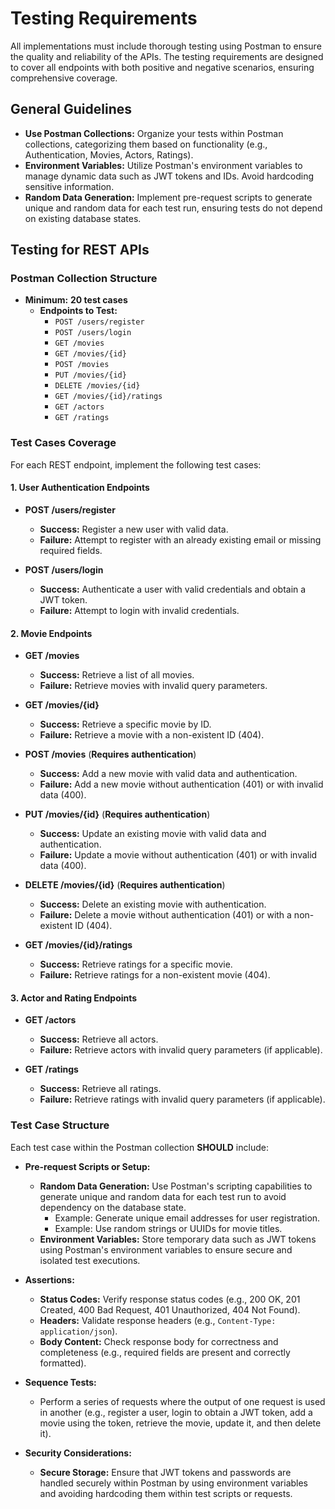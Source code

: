 # **Testing Requirements**

All implementations must include thorough testing using Postman to ensure the quality and reliability of the APIs. The testing requirements are designed to cover all endpoints with both positive and negative scenarios, ensuring comprehensive coverage.

## **General Guidelines**

- **Use Postman Collections:** Organize your tests within Postman collections, categorizing them based on functionality (e.g., Authentication, Movies, Actors, Ratings).
- **Environment Variables:** Utilize Postman's environment variables to manage dynamic data such as JWT tokens and IDs. Avoid hardcoding sensitive information.
- **Random Data Generation:** Implement pre-request scripts to generate unique and random data for each test run, ensuring tests do not depend on existing database states.

## **Testing for REST APIs**

### **Postman Collection Structure**

- **Minimum:** **20 test cases**
  - **Endpoints to Test:** 
    - `POST /users/register`
    - `POST /users/login`
    - `GET /movies`
    - `GET /movies/{id}`
    - `POST /movies`
    - `PUT /movies/{id}`
    - `DELETE /movies/{id}`
    - `GET /movies/{id}/ratings`
    - `GET /actors`
    - `GET /ratings`

### **Test Cases Coverage**

For each REST endpoint, implement the following test cases:

#### **1. User Authentication Endpoints**

- **POST /users/register**
  - **Success:** Register a new user with valid data.
  - **Failure:** Attempt to register with an already existing email or missing required fields.

- **POST /users/login**
  - **Success:** Authenticate a user with valid credentials and obtain a JWT token.
  - **Failure:** Attempt to login with invalid credentials.

#### **2. Movie Endpoints**

- **GET /movies**
  - **Success:** Retrieve a list of all movies.
  - **Failure:** Retrieve movies with invalid query parameters.

- **GET /movies/{id}**
  - **Success:** Retrieve a specific movie by ID.
  - **Failure:** Retrieve a movie with a non-existent ID (404).

- **POST /movies** (**Requires authentication**)
  - **Success:** Add a new movie with valid data and authentication.
  - **Failure:** Add a new movie without authentication (401) or with invalid data (400).

- **PUT /movies/{id}** (**Requires authentication**)
  - **Success:** Update an existing movie with valid data and authentication.
  - **Failure:** Update a movie without authentication (401) or with invalid data (400).

- **DELETE /movies/{id}** (**Requires authentication**)
  - **Success:** Delete an existing movie with authentication.
  - **Failure:** Delete a movie without authentication (401) or with a non-existent ID (404).

- **GET /movies/{id}/ratings**
  - **Success:** Retrieve ratings for a specific movie.
  - **Failure:** Retrieve ratings for a non-existent movie (404).

#### **3. Actor and Rating Endpoints**

- **GET /actors**
  - **Success:** Retrieve all actors.
  - **Failure:** Retrieve actors with invalid query parameters (if applicable).

- **GET /ratings**
  - **Success:** Retrieve all ratings.
  - **Failure:** Retrieve ratings with invalid query parameters (if applicable).

### **Test Case Structure**

Each test case within the Postman collection **SHOULD** include:

- **Pre-request Scripts or Setup:**
  - **Random Data Generation:** Use Postman's scripting capabilities to generate unique and random data for each test run to avoid dependency on the database state.
    - Example: Generate unique email addresses for user registration.
    - Example: Use random strings or UUIDs for movie titles.
  - **Environment Variables:** Store temporary data such as JWT tokens using Postman's environment variables to ensure secure and isolated test executions.

- **Assertions:**
  - **Status Codes:** Verify response status codes (e.g., 200 OK, 201 Created, 400 Bad Request, 401 Unauthorized, 404 Not Found).
  - **Headers:** Validate response headers (e.g., `Content-Type: application/json`).
  - **Body Content:** Check response body for correctness and completeness (e.g., required fields are present and correctly formatted).

- **Sequence Tests:**
  - Perform a series of requests where the output of one request is used in another (e.g., register a user, login to obtain a JWT token, add a movie using the token, retrieve the movie, update it, and then delete it).

- **Security Considerations:**
  - **Secure Storage:** Ensure that JWT tokens and passwords are handled securely within Postman by using environment variables and avoiding hardcoding them within test scripts or requests.
